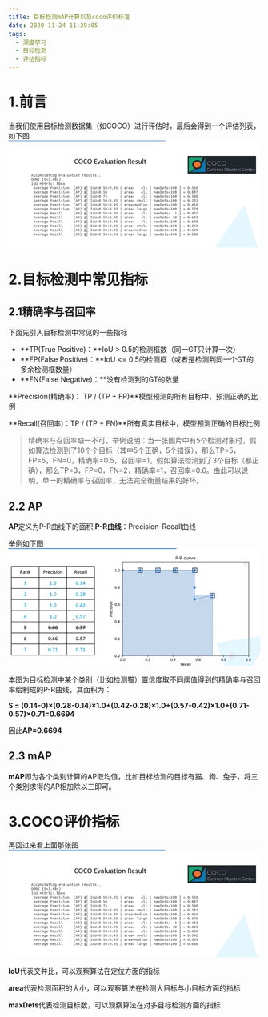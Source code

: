 ```yaml
---
title: 目标检测mAP计算以及coco评价标准
date: 2020-11-24 11:39:05
tags:
  - 深度学习
  - 目标检测
  - 评估指标
---
```


# 1.前言

当我们使用目标检测数据集（如COCO）进行评估时，最后会得到一个评估列表，如下图
![](/image/目标检测mAP计算以及coco评价标准/1.png)

# 2.目标检测中常见指标

## 2.1精确率与召回率
下面先引入目标检测中常见的一些指标

- **TP(True Positive)：**IoU > 0.5的检测框数（同一GT只计算一次） 
- **FP(False Positive)：**IoU <= 0.5的检测框（或者是检测到同一个GT的多余检测框数量）
- **FN(False Negative)：**没有检测到的GT的数量

**Precision(精确率)： TP / (TP + FP)**模型预测的所有目标中，预测正确的比例

**Recall(召回率)：TP / (TP + FN)**所有真实目标中，模型预测正确的目标比例

> 精确率与召回率缺一不可，举例说明：当一张图片中有5个检测对象时，假如算法检测到了10个个目标（其中5个正确，5个错误），那么TP=5，FP=5，FN=0，精确率=0.5，召回率=1。假如算法检测到了3个目标（都正确），那么TP=3，FP=0，FN=2，精确率=1，召回率=0.6。由此可以说明，单一的精确率与召回率，无法完全衡量结果的好坏。

## 2.2 AP

**AP**定义为P-R曲线下的面积
**P-R曲线**：Precision-Recall曲线

举例如下图
![](/image/目标检测mAP计算以及coco评价标准/2.png)

本图为目标检测中某个类别（比如检测猫）置信度取不同阈值得到的精确率与召回率绘制成的P-R曲线，其面积为：

**S = (0.14-0)×(0.28-0.14)×1.0+(0.42-0.28)×1.0+(0.57-0.42)×1.0+(0.71-0.57)×0.71=0.6694**

因此**AP=0.6694**

## 2.3 mAP

**mAP**即为各个类别计算的AP取均值，比如目标检测的目标有猫、狗、兔子，将三个类别求得的AP相加除以三即可。

# 3.COCO评价指标

再回过来看上面那张图
![](/image/目标检测mAP计算以及coco评价标准/1.png)

**IoU**代表交并比，可以观察算法在定位方面的指标

**area**代表检测面积的大小，可以观察算法在检测大目标与小目标方面的指标

**maxDets**代表检测目标数，可以观察算法在对多目标检测方面的指标